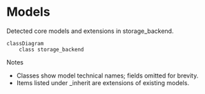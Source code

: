 # Models

Detected core models and extensions in storage_backend.

```mermaid
classDiagram
    class storage_backend
```

Notes
- Classes show model technical names; fields omitted for brevity.
- Items listed under _inherit are extensions of existing models.

